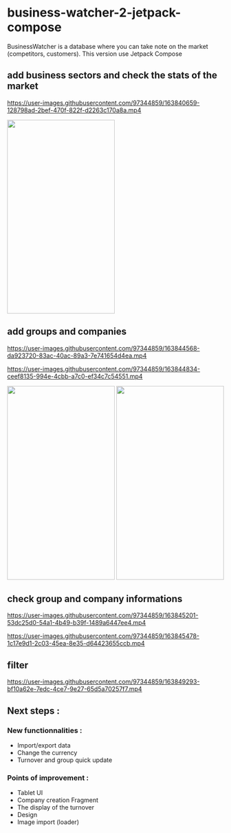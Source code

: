 # business-watcher-2-jetpack-compose
BusinessWatcher is a database where you can take note on the market (competitors, customers). This version use Jetpack Compose

## add business sectors and check the stats of the market
https://user-images.githubusercontent.com/97344859/163840659-128798ad-2bef-470f-822f-d2263c170a8a.mp4

<img src ="https://user-images.githubusercontent.com/97344859/163840777-81d822bb-937b-489c-bd6c-c3bae4326041.jpg" width=250 height=450 >

## add groups and companies

https://user-images.githubusercontent.com/97344859/163844568-da923720-83ac-40ac-89a3-7e741654d4ea.mp4

https://user-images.githubusercontent.com/97344859/163844834-ceef8135-994e-4cbb-a7c0-ef34c7c54551.mp4

<img src ="https://user-images.githubusercontent.com/97344859/163843452-6e11f888-3e5f-401b-bfeb-a628d357907d.jpg" width=250 height=450 >

<img src ="https://user-images.githubusercontent.com/97344859/163843538-8dd1278c-f4a8-4949-9120-f3d52f67caca.jpg" width=250 height=450 >

## check group and company informations

https://user-images.githubusercontent.com/97344859/163845201-53dc25d0-54a1-4b49-b39f-1489a6447ee4.mp4

https://user-images.githubusercontent.com/97344859/163845478-1c17e9d1-2c03-45ea-8e35-d64423655ccb.mp4

## filter

https://user-images.githubusercontent.com/97344859/163849293-bf10a62e-7edc-4ce7-9e27-65d5a70257f7.mp4


## Next steps :
### New functionnalities :
- Import/export data
- Change the currency
- Turnover and group quick update

### Points of improvement :
- Tablet UI
- Company creation Fragment
- The display of the turnover
- Design
- Image import (loader)

